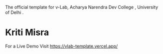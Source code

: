 The official template for v-Lab, Acharya Narendra Dev College , University of Delhi .


# Kriti Misra
For a Live Demo Visit
https://vlab-template.vercel.app/
